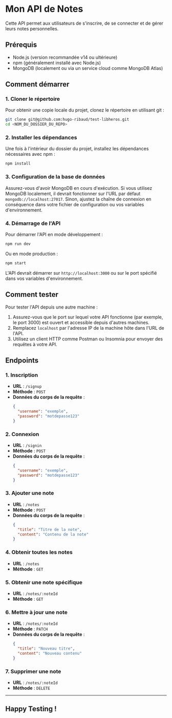 # Mon API de Notes

Cette API permet aux utilisateurs de s'inscrire, de se connecter et de gérer leurs notes personnelles.

## Prérequis

- Node.js (version recommandée v14 ou ultérieure)
- npm (généralement installé avec Node.js)
- MongoDB (localement ou via un service cloud comme MongoDB Atlas)

## Comment démarrer

### 1. Cloner le répertoire

Pour obtenir une copie locale du projet, clonez le répertoire en utilisant git :

```bash
git clone git@github.com:hugo-ribaud/test-libheros.git
cd <NOM_DU_DOSSIER_DU_REPO>
```


### 2. Installer les dépendances

Une fois à l'intérieur du dossier du projet, installez les dépendances nécessaires avec npm :

```bash
npm install
```

### 3. Configuration de la base de données

Assurez-vous d'avoir MongoDB en cours d'exécution. Si vous utilisez MongoDB localement, il devrait fonctionner sur l'URL par défaut `mongodb://localhost:27017`. Sinon, ajustez la chaîne de connexion en conséquence dans votre fichier de configuration ou vos variables d'environnement.

### 4. Démarrage de l'API

Pour démarrer l'API en mode développement :

```bash
npm run dev
```

Ou en mode production :

```bash
npm start
```

L'API devrait démarrer sur `http://localhost:3000` ou sur le port spécifié dans vos variables d'environnement.

## Comment tester

Pour tester l'API depuis une autre machine :

1. Assurez-vous que le port sur lequel votre API fonctionne (par exemple, le port 3000) est ouvert et accessible depuis d'autres machines.
2. Remplacez `localhost` par l'adresse IP de la machine hôte dans l'URL de l'API.
3. Utilisez un client HTTP comme Postman ou Insomnia pour envoyer des requêtes à votre API.


## Endpoints

### 1. Inscription

- **URL** : `/signup`
- **Méthode** : `POST`
- **Données du corps de la requête** :
  ```json
  {
    "username": "exemple",
    "password": "motdepasse123"
  }
  ```

### 2. Connexion

- **URL** : `/signin`
- **Méthode** : `POST`
- **Données du corps de la requête** :
  ```json
  {
    "username": "exemple",
    "password": "motdepasse123"
  }
  ```

### 3. Ajouter une note

- **URL** : `/notes`
- **Méthode** : `POST`
- **Données du corps de la requête** :
  ```json
  {
    "title": "Titre de la note",
    "content": "Contenu de la note"
  }
  ```

### 4. Obtenir toutes les notes

- **URL** : `/notes`
- **Méthode** : `GET`

### 5. Obtenir une note spécifique

- **URL** : `/notes/:noteId`
- **Méthode** : `GET`

### 6. Mettre à jour une note

- **URL** : `/notes/:noteId`
- **Méthode** : `PATCH`
- **Données du corps de la requête** :
  ```json
  {
    "title": "Nouveau titre",
    "content": "Nouveau contenu"
  }
  ```

### 7. Supprimer une note

- **URL** : `/notes/:noteId`
- **Méthode** : `DELETE`

---

## Happy Testing !